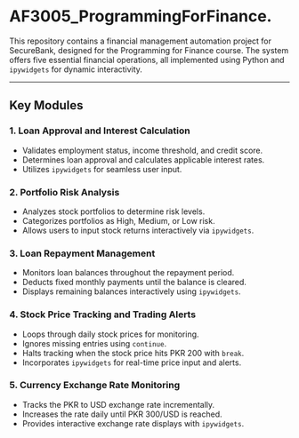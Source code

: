 # AF3005_ProgrammingForFinance.


This repository contains a financial management automation project for SecureBank, designed for the Programming for Finance course. The system offers five essential financial operations, all implemented using Python and `ipywidgets` for dynamic interactivity.

---

## Key Modules

### 1. Loan Approval and Interest Calculation
- Validates employment status, income threshold, and credit score.
- Determines loan approval and calculates applicable interest rates.
- Utilizes `ipywidgets` for seamless user input.

### 2. Portfolio Risk Analysis
- Analyzes stock portfolios to determine risk levels.
- Categorizes portfolios as High, Medium, or Low risk.
- Allows users to input stock returns interactively via `ipywidgets`.

### 3. Loan Repayment Management
- Monitors loan balances throughout the repayment period.
- Deducts fixed monthly payments until the balance is cleared.
- Displays remaining balances interactively using `ipywidgets`.

### 4. Stock Price Tracking and Trading Alerts
- Loops through daily stock prices for monitoring.
- Ignores missing entries using `continue`.
- Halts tracking when the stock price hits PKR 200 with `break`.
- Incorporates `ipywidgets` for real-time price input and alerts.

### 5. Currency Exchange Rate Monitoring
- Tracks the PKR to USD exchange rate incrementally.
- Increases the rate daily until PKR 300/USD is reached.
- Provides interactive exchange rate displays with `ipywidgets`.
